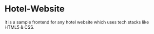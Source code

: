 # Hotel-Website
It is a sample frontend for any hotel website which uses tech stacks like HTML5 &amp; CSS.
